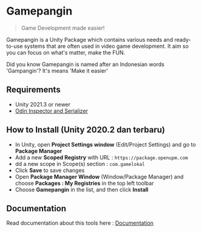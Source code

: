 # Gamepangin
> Game Development made easier!

Gamepangin is a Unity Package which contains various needs and ready-to-use systems that are often used in video game development. It aim so you can focus on what's matter, make the FUN.

Did you know Gamepangin is named after an Indonesian words 'Gampangin'? It's means 'Make it easier'

## Requirements
- Unity 2021.3 or newer
- [Odin Inspector and Serializer](https://assetstore.unity.com/packages/tools/utilities/odin-inspector-and-serializer-89041)

## How to Install (Unity 2020.2 dan terbaru)

- In Unity, open **Project Settings window** (Edit/Project Settings) and go to **Package Manager**
- Add a new **Scoped Registry** with URL : `https://package.openupm.com`
- dd a new scope in Scope(s) section : `com.gamelokal`
- Click **Save** to save changes
- Open **Package Manager Window** (Window/Package Manager) and choose **Packages : My Registries** in the top left toolbar
- Choose **Gamepangin** in the list, and then click **Install**

## Documentation
Read documentation about this tools here : [Documentation](https://gamepangin.gamelokal.com/)
